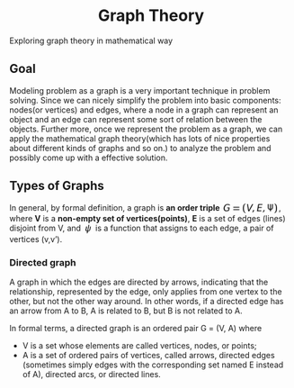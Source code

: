 <h1 align="center"><strong>Graph Theory</strong></h1>
Exploring graph theory in mathematical way</br>
<h2>Goal</h2>
Modeling problem as a graph is a very important technique in problem solving. Since we can nicely simplify the problem into basic components: nodes(or vertices) and edges, where a node in a graph can represent an object and an edge can represent some sort of relation between the objects. Further more, once we represent the problem as a graph, we can apply the mathematical graph theory(which has lots of nice properties about different kinds of graphs and so on.) to analyze the problem and possibly come up with a effective solution. 
<h2>Types of Graphs</h2>
<p>In general, by formal definition, a graph is <strong>an order triple</strong> <img src="G.jpg" align="center" border="0" alt="G=(V,E,\psi) " width="101" height="19" />, where <strong>V</strong> is a <strong>non-empty set of vertices(points)</strong>, <strong>E</strong> is a set of edges (lines) disjoint from V, and <img src="psi.jpg" align="center" border="0" alt="\psi" width="18" height="19" /> is a function that assigns to each edge, a pair of vertices (v,v’).</p>
<h3>Directed graph</h3>
<p>A graph in which the edges are directed by arrows, indicating that the relationship, represented by the edge, only applies from one vertex to the other, but not the other way around. In other words, if a directed edge has an arrow from A to B, A is related to B, but B is not related to A.</p>
<p>In formal terms, a directed graph is an ordered pair G = (V, A) where</p>
<ul>
  <li>V is a set whose elements are called vertices, nodes, or points;</li>
  <li>A is a set of ordered pairs of vertices, called arrows, directed edges (sometimes simply edges with the corresponding set named E instead of A), directed arcs, or directed lines.</li>
</ul>

